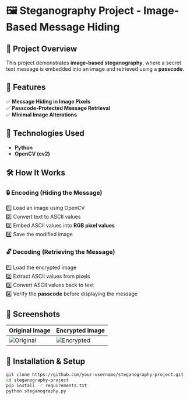 # 🖼️ Steganography Project - Image-Based Message Hiding  

## 📌 Project Overview  
This project demonstrates **image-based steganography**, where a secret text message is embedded into an image and retrieved using a **passcode**.  

## 🚀 Features  
✅ **Message Hiding in Image Pixels**  
✅ **Passcode-Protected Message Retrieval**  
✅ **Minimal Image Alterations**  

## 🔧 Technologies Used  
- **Python**  
- **OpenCV (cv2)**  

## 🛠️ How It Works  
### 🔒 **Encoding (Hiding the Message)**  
1️⃣ Load an image using OpenCV  
2️⃣ Convert text to ASCII values  
3️⃣ Embed ASCII values into **RGB pixel values**  
4️⃣ Save the modified image  

### 🔓 **Decoding (Retrieving the Message)**  
1️⃣ Load the encrypted image  
2️⃣ Extract ASCII values from pixels  
3️⃣ Convert ASCII values back to text  
4️⃣ Verify the **passcode** before displaying the message  

## 📸 Screenshots  
| Original Image | Encrypted Image |  
|---------------|----------------|  
| ![Original](C:\Users\ramac\OneDrive\Documents\Cybersecurity_Project\images\mypicture.jpg) | ![Encrypted](C:\Users\ramac\OneDrive\Documents\Cybersecurity_Project\images\encryptedImage.jpg) |  

## 🔗 Installation & Setup  
```bash
git clone https://github.com/your-username/steganography-project.git
cd steganography-project
pip install -r requirements.txt
python steganography.py
